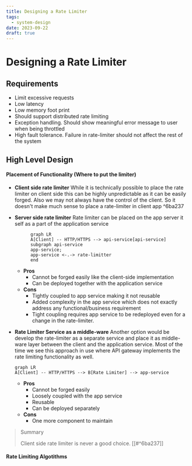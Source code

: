 ```yaml
---
title: Designing a Rate Limiter
tags:
  - system-design
date: 2023-09-22
draft: true
---
```


# Designing a Rate Limiter

## Requirements

- Limit excessive requests
- Low latency
- Low memory foot print
- Should support distributed rate limiting
- Exception handling. Should show meaningful error message to user when being throttled
- High fault tolerance. Failure in rate-limiter should not affect the rest of the system

## High Level Design

#### Placement of Functionality (Where to put the limiter)
- **Client side rate limiter**
  While it is technically possible to place the rate limiter on client side this can be highly unpredictable as it can be easily forged. Also we may not always have the control of the client. So it doesn't make much sense to place a rate-limiter in client app ^6ba237
- **Server side rate limiter**
  Rate limiter can be placed on the app server it self as a part of the application service
    ```mermaid
          graph LR
          A[Client] -- HTTP/HTTPS --> api-service[api-service]
          subgraph api-service
          app-service; 
          app-service <-.-> rate-limitter
          end
    ```
    - **Pros**
        - Cannot be forged easily like the client-side implementation
        - Can be deployed together with the application service
    - **Cons**
        - Tightly coupled to app service making it not reusable
        - Added complexity in the app service which does not exactly address any functional/business requirement
        - Tight coupling requires app service to be redeployed even for a change in the rate-limiter.
- **Rate Limiter Service as a middle-ware**
  Another option would be develop the rate-limiter as a separate service and place it as middle-ware layer between the client and the application service. Most of the time we see this approach in use where API gateway implements the rate limiting functionality as well.
  
  ```mermaid
  graph LR
  A[Client] -- HTTP/HTTPS --> B[Rate Limiter] --> app-service
  ```
  - **Pros**
      - Cannot be forged easily
      - Loosely coupled with the app service
      - Reusable
      - Can be deployed separately
  - **Cons**
      - One more component to maintain

> Summary
> 
> Client side rate limiter is never a good choice. [[#^6ba237]]
> 

#### Rate Limiting Algotithms

